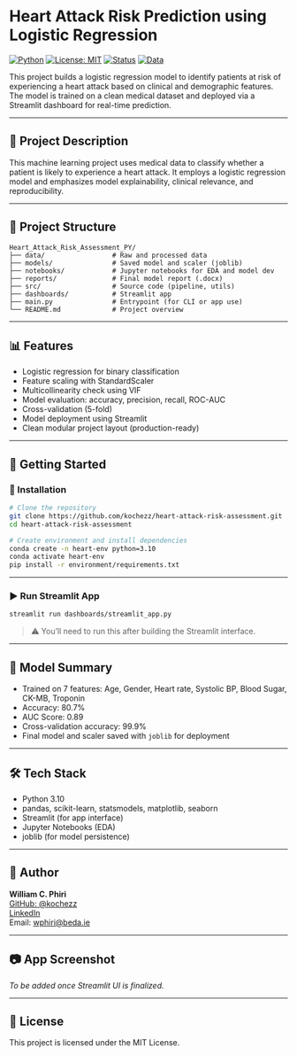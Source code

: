 
# Heart Attack Risk Prediction using Logistic Regression

[![Python](https://img.shields.io/badge/Built%20With-Python-blue?logo=python)](https://www.python.org/)
[![License: MIT](https://img.shields.io/badge/License-MIT-yellow.svg)](https://opensource.org/licenses/MIT)
[![Status](https://img.shields.io/badge/Status-Complete-brightgreen.svg)]()
[![Data](https://img.shields.io/badge/Data-Cleaned-lightgrey)]()

This project builds a logistic regression model to identify patients at risk of experiencing a heart attack based on clinical and demographic features. The model is trained on a clean medical dataset and deployed via a Streamlit dashboard for real-time prediction.

---

## 📌 Project Description

This machine learning project uses medical data to classify whether a patient is likely to experience a heart attack. It employs a logistic regression model and emphasizes model explainability, clinical relevance, and reproducibility.

---

## 📁 Project Structure

```
Heart_Attack_Risk_Assessment_PY/
├── data/                 # Raw and processed data
├── models/               # Saved model and scaler (joblib)
├── notebooks/            # Jupyter notebooks for EDA and model dev
├── reports/              # Final model report (.docx)
├── src/                  # Source code (pipeline, utils)
├── dashboards/           # Streamlit app
├── main.py               # Entrypoint (for CLI or app use)
└── README.md             # Project overview
```

---

## 📊 Features

- Logistic regression for binary classification
- Feature scaling with StandardScaler
- Multicollinearity check using VIF
- Model evaluation: accuracy, precision, recall, ROC-AUC
- Cross-validation (5-fold)
- Model deployment using Streamlit
- Clean modular project layout (production-ready)

---

## 🚀 Getting Started

### 🔧 Installation

```bash
# Clone the repository
git clone https://github.com/kochezz/heart-attack-risk-assessment.git
cd heart-attack-risk-assessment

# Create environment and install dependencies
conda create -n heart-env python=3.10
conda activate heart-env
pip install -r environment/requirements.txt
```

---

### ▶️ Run Streamlit App

```bash
streamlit run dashboards/streamlit_app.py
```

> ⚠️ You’ll need to run this after building the Streamlit interface.

---

## 🧠 Model Summary

- Trained on 7 features: Age, Gender, Heart rate, Systolic BP, Blood Sugar, CK-MB, Troponin
- Accuracy: 80.7%
- AUC Score: 0.89
- Cross-validation accuracy: 99.9%
- Final model and scaler saved with `joblib` for deployment

---

## 🛠️ Tech Stack

- Python 3.10
- pandas, scikit-learn, statsmodels, matplotlib, seaborn
- Streamlit (for app interface)
- Jupyter Notebooks (EDA)
- joblib (for model persistence)

---

## 🧾 Author

**William C. Phiri**  
[GitHub: @kochezz](https://github.com/kochezz)  
[LinkedIn](https://www.linkedin.com/in/william-phiri-866b8443/)  
Email: wphiri@beda.ie

---

## 📷 App Screenshot

_To be added once Streamlit UI is finalized._

---

## 📄 License

This project is licensed under the MIT License.

